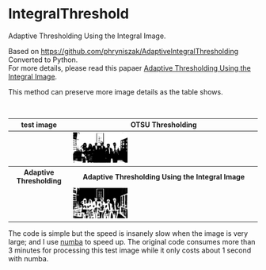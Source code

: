 # IntegralThreshold
Adaptive Thresholding Using the Integral Image.

Based on https://github.com/phryniszak/AdaptiveIntegralThresholding Converted to Python.</br>
For more details, please read this papaer [Adaptive Thresholding Using the Integral Image](https://www.researchgate.net/publication/220494200_Adaptive_Thresholding_using_the_Integral_Image).</br>

This method can preserve more image details as the table shows.  
<table>
<thead><tr><th>test image</th><th>OTSU Thresholding</th></tr></thead>
        <tr>
            <td><a href=""><img width="100%" style="max-width: 30%;max-height:30%;" alt="" src="https://github.com/Liang-yc/IntegralThreshold/blob/master/testimage.jpg" ></a></td>
            <td><a href=""><img width="100%" style="max-width: 30%;max-height:30%;" alt="" src="https://github.com/Liang-yc/IntegralThreshold/blob/master/otsu_results.jpg" ></a></td>
        </tr>
  <tr><th>Adaptive Thresholding</th><th>Adaptive Thresholding Using the Integral Image</th></tr></thead>
        <tr>
            <td><a href=""><img width="100%" style="max-width: 30%;max-height:30%;" alt="" src="https://github.com/Liang-yc/IntegralThreshold/blob/master/adaptive_results.jpg" ></a></td>
            <td><a href=""><img width="100%" style="max-width: 30%;max-height:30%;" alt="" src="https://github.com/Liang-yc/IntegralThreshold/blob/master/results.jpg" ></a></td>
        </tr>
</table>

The code is simple but the speed is insanely slow when the image is very large; and I use [numba](http://numba.pydata.org/) to speed up. The original code consumes more than 3 minutes for processing this test image while it only costs about 1 second with numba.
